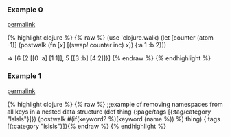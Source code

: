 ### Example 0
[permalink](#example-0)

{% highlight clojure %}
{% raw %}
(use 'clojure.walk)
(let [counter (atom -1)]
   (postwalk (fn [x]
                [(swap! counter inc) x])
              {:a 1 :b 2}))

=> [6 {2 [[0 :a] [1 1]], 5 [[3 :b] [4 2]]}] {% endraw %}
{% endhighlight %}


### Example 1
[permalink](#example-1)

{% highlight clojure %}
{% raw %}
;;example of removing namespaces from all keys in a nested data structure
(def thing {:page/tags [{:tag/category "lslsls"}]})
(postwalk #(if(keyword? %)(keyword (name %)) %) thing)
{:tags [{:category "lslsls"}]}{% endraw %}
{% endhighlight %}


